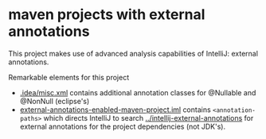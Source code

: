 # maven projects with external annotations

This project makes use of advanced analysis capabilities of IntelliJ: external annotations.

Remarkable elements for this project
 - [.idea/misc.xml](.idea/misc.xml) contains additional annotation classes for @Nullable and @NonNull (eclipse's)
 - [external-annotations-enabled-maven-project.iml](external-annotations-enabled-maven-project.iml) contains `<annotation-paths>` which 
   directs IntelliJ to search [../intellij-external-annotations](../intellij-external-annotations) for external annotations for 
   the project dependencies (not JDK's).
 
